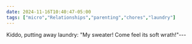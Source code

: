 ```yaml
---
date: 2024-11-16T10:40:47-05:00
tags: ["micro","Relationships","parenting","chores","laundry"]
---
```

Kiddo, putting away laundry: "My sweater! Come feel its soft wrath!"---
